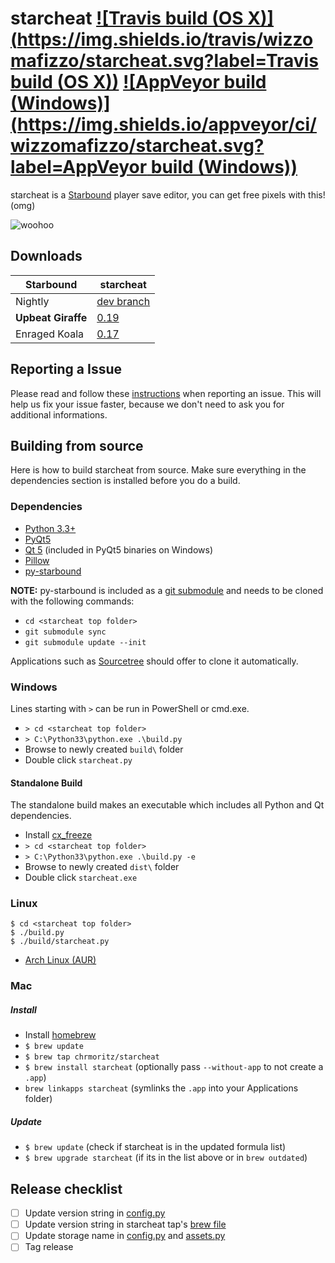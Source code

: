 # starcheat [![Travis build (OS X)](https://img.shields.io/travis/wizzomafizzo/starcheat.svg?label=Travis build (OS X))](https://travis-ci.org/wizzomafizzo/starcheat) [![AppVeyor build (Windows)](https://img.shields.io/appveyor/ci/wizzomafizzo/starcheat.svg?label=AppVeyor build (Windows))](https://ci.appveyor.com/project/wizzomafizzo/starcheat)

starcheat is a [Starbound](http://playstarbound.com/) player save editor, you can get free pixels with this! (omg)

![woohoo](https://raw.github.com/wizzomafizzo/starcheat/master/starcheat/images/screenshot.png)

## Downloads

Starbound          | starcheat
------------------ | ---------
Nightly            | [dev branch](#building-from-source)
**Upbeat Giraffe** | [0.19](https://github.com/wizzomafizzo/starcheat/releases/tag/0.19)
Enraged Koala      | [0.17](https://github.com/wizzomafizzo/starcheat/releases/tag/0.17)

## Reporting a Issue
Please read and follow these [instructions](CONTRIBUTING.md) when reporting an issue. This will help us fix your issue faster, because we don't need to ask you for additional informations.

## Building from source
Here is how to build starcheat from source. Make sure everything in the dependencies section is installed before you do a build.

### Dependencies
- [Python 3.3+](http://www.python.org/getit/)
- [PyQt5](http://www.riverbankcomputing.com/software/pyqt/download5)
- [Qt 5](http://qt-project.org/downloads) (included in PyQt5 binaries on Windows)
- [Pillow](https://pypi.python.org/pypi/Pillow/)
- [py-starbound](https://github.com/blixt/py-starbound)

**NOTE:** py-starbound is included as a [git submodule](http://git-scm.com/docs/git-submodule) and needs to be cloned with the following commands:

- ```cd <starcheat top folder>```
- ```git submodule sync```
- ```git submodule update --init```

Applications such as [Sourcetree](http://www.sourcetreeapp.com/) should offer to clone it automatically.

### Windows
Lines starting with ```>``` can be run in PowerShell or cmd.exe.

- ```> cd <starcheat top folder>```
- ```> C:\Python33\python.exe .\build.py```
- Browse to newly created ```build\``` folder
- Double click ```starcheat.py```

#### Standalone Build
The standalone build makes an executable which includes all Python and Qt dependencies.

- Install [cx_freeze](http://cx-freeze.sourceforge.net/)
- ```> cd <starcheat top folder>```
- ```> C:\Python33\python.exe .\build.py -e```
- Browse to newly created ```dist\``` folder
- Double click ```starcheat.exe```

### Linux
```
$ cd <starcheat top folder>
$ ./build.py
$ ./build/starcheat.py
```

- [Arch Linux (AUR)](https://aur.archlinux.org/packages/starcheat/)

### Mac

##### Install
- Install [homebrew](http://brew.sh/)
- ```$ brew update```
- ```$ brew tap chrmoritz/starcheat```
- ```$ brew install starcheat``` (optionally pass ```--without-app``` to not create a `.app`)
- ```brew linkapps starcheat``` (symlinks the `.app` into your Applications folder)

##### Update
- ```$ brew update``` (check if starcheat is in the updated formula list)
- ```$ brew upgrade starcheat``` (if its in the list above or in `brew outdated`)

## Release checklist
- [ ] Update version string in [config.py](starcheat/config.py)
- [ ] Update version string in starcheat tap's [brew file](https://github.com/chrmoritz/homebrew-starcheat/blob/master/starcheat.rb)
- [ ] Update storage name in [config.py](starcheat/config.py) and [assets.py](starcheat/assets.py)
- [ ] Tag release
